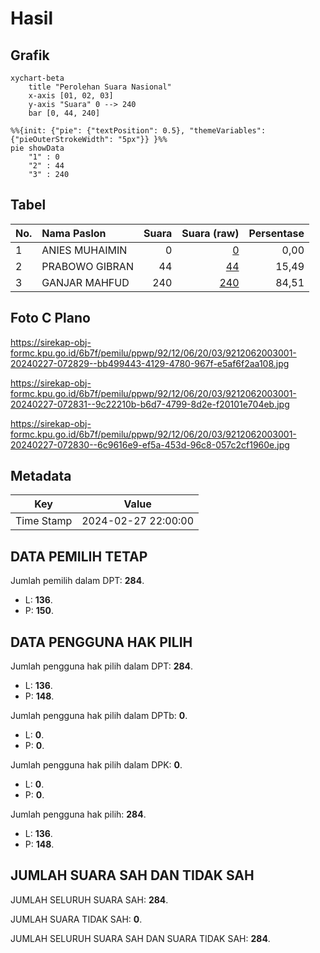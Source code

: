 # Hasil

## Grafik

```mermaid
xychart-beta
    title "Perolehan Suara Nasional"
    x-axis [01, 02, 03]
    y-axis "Suara" 0 --> 240
    bar [0, 44, 240]
```

```mermaid
%%{init: {"pie": {"textPosition": 0.5}, "themeVariables": {"pieOuterStrokeWidth": "5px"}} }%%
pie showData
    "1" : 0
    "2" : 44
    "3" : 240
```

## Tabel

| No. | Nama Paslon    | Suara | Suara (raw) | Persentase |
|:--- |:-------------- | -----:| -----------:| ----------:|
| 1   | ANIES MUHAIMIN | 0     | [0][p-1]    | 0,00       |
| 2   | PRABOWO GIBRAN | 44    | [44][p-2]   | 15,49      |
| 3   | GANJAR MAHFUD  | 240   | [240][p-3]  | 84,51      |


[p-1]: https://github.com/gigit-pemilu/pemilu-2024/blob/main/pilpres/hitung-suara/sub/92-papua-barat/sub/12-pegunungan-arfak/sub/06-taige/sub/2003-deurohu/sub/001-tps/sub/paslon-1.txt
[p-2]: https://github.com/gigit-pemilu/pemilu-2024/blob/main/pilpres/hitung-suara/sub/92-papua-barat/sub/12-pegunungan-arfak/sub/06-taige/sub/2003-deurohu/sub/001-tps/sub/paslon-2.txt
[p-3]: https://github.com/gigit-pemilu/pemilu-2024/blob/main/pilpres/hitung-suara/sub/92-papua-barat/sub/12-pegunungan-arfak/sub/06-taige/sub/2003-deurohu/sub/001-tps/sub/paslon-3.txt

## Foto C Plano

https://sirekap-obj-formc.kpu.go.id/6b7f/pemilu/ppwp/92/12/06/20/03/9212062003001-20240227-072829--bb499443-4129-4780-967f-e5af6f2aa108.jpg

https://sirekap-obj-formc.kpu.go.id/6b7f/pemilu/ppwp/92/12/06/20/03/9212062003001-20240227-072831--9c22210b-b6d7-4799-8d2e-f20101e704eb.jpg

https://sirekap-obj-formc.kpu.go.id/6b7f/pemilu/ppwp/92/12/06/20/03/9212062003001-20240227-072830--6c9616e9-ef5a-453d-96c8-057c2cf1960e.jpg


## Metadata

| Key        | Value               |
| ---------- | ------------------- |
| Time Stamp | 2024-02-27 22:00:00 |


## DATA PEMILIH TETAP

Jumlah pemilih dalam DPT: **284**.
 * L: **136**.
 * P: **150**.

## DATA PENGGUNA HAK PILIH

Jumlah pengguna hak pilih dalam DPT: **284**.
 * L: **136**.
 * P: **148**.

Jumlah pengguna hak pilih dalam DPTb: **0**.
 * L: **0**.
 * P: **0**.

Jumlah pengguna hak pilih dalam DPK: **0**.
 * L: **0**.
 * P: **0**.

Jumlah pengguna hak pilih: **284**.
 * L: **136**.
 * P: **148**.

## JUMLAH SUARA SAH DAN TIDAK SAH

JUMLAH SELURUH SUARA SAH: **284**.

JUMLAH SUARA TIDAK SAH: **0**.

JUMLAH SELURUH SUARA SAH DAN SUARA TIDAK SAH: **284**.


